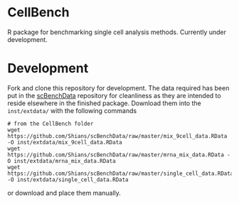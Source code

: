 # CellBench

R package for benchmarking single cell analysis methods. Currently under development.

# Development

Fork and clone this repository for development. The data required has been put in the [scBenchData](https://github.com/Shians/scBenchData) repository for cleanliness as they are intended to reside elsewhere in the finished package. Download them into the `inst/extdata/` with the following commands

```
# from the CellBench folder
wget https://github.com/Shians/scBenchData/raw/master/mix_9cell_data.RData -O inst/extdata/mix_9cell_data.RData
wget https://github.com/Shians/scBenchData/raw/master/mrna_mix_data.RData -O inst/extdata/mrna_mix_data.RData
wget https://github.com/Shians/scBenchData/raw/master/single_cell_data.RData -O inst/extdata/single_cell_data.RData
```

or download and place them manually.
